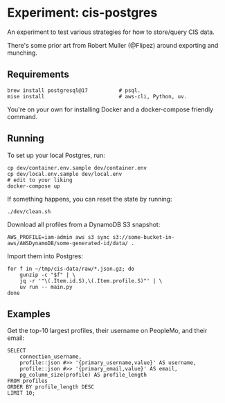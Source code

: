 # Experiment: cis-postgres

An experiment to test various strategies for how to store/query CIS data.

There's some prior art from Robert Muller (@Flipez) around exporting and
munching.

## Requirements

```
brew install postgresql@17          # psql.
mise install                        # aws-cli, Python, uv.
```

You're on your own for installing Docker and a docker-compose friendly command.

## Running

To set up your local Postgres, run:

```
cp dev/container.env.sample dev/container.env
cp dev/local.env.sample dev/local.env
# edit to your liking
docker-compose up
```

If something happens, you can reset the state by running:

```
./dev/clean.sh
```

Download all profiles from a DynamoDB S3 snapshot:

```
AWS_PROFILE=iam-admin aws s3 sync s3://some-bucket-in-aws/AWSDynamoDB/some-generated-id/data/ .
```

Import them into Postgres:

```
for f in ~/tmp/cis-data/raw/*.json.gz; do
    gunzip -c "$f" | \
    jq -r '"\(.Item.id.S),\(.Item.profile.S)"' | \
    uv run -- main.py
done
```

## Examples

Get the top-10 largest profiles, their username on PeopleMo, and their email:

```
SELECT
    connection_username,
    profile::json #>> '{primary_username,value}' AS username,
    profile::json #>> '{primary_email,value}' AS email,
    pg_column_size(profile) AS profile_length
FROM profiles
ORDER BY profile_length DESC
LIMIT 10;
```
